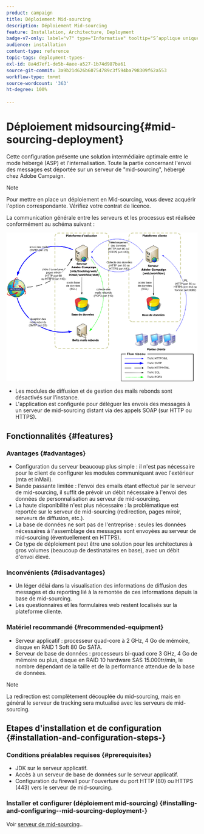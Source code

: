 ```yaml
---
product: campaign
title: Déploiement Mid-sourcing
description: Déploiement Mid-sourcing
feature: Installation, Architecture, Deployment
badge-v7-only: label="v7" type="Informative" tooltip="S’applique uniquement à Campaign Classic v7"
audience: installation
content-type: reference
topic-tags: deployment-types-
exl-id: 8a4d7ef1-de5b-4aee-a527-1b74d987ba61
source-git-commit: 3a9b21d626b60754789c3f594ba798309f62a553
workflow-type: tm+mt
source-wordcount: '363'
ht-degree: 100%

---
```


# Déploiement midsourcing{#mid-sourcing-deployment}



Cette configuration présente une solution intermédiaire optimale entre le mode hébergé (ASP) et l&#39;internalisation. Toute la partie concernant l&#39;envoi des messages est déportée sur un serveur de &quot;mid-sourcing&quot;, hébergé chez Adobe Campaign.

>[!NOTE]
>
>Pour mettre en place un déploiement en Mid-sourcing, vous devez acquérir l&#39;option correspondante. Vérifiez votre contrat de licence.

La communication générale entre les serveurs et les processus est réalisée conformément au schéma suivant :

![](assets/s_ncs_install_midsourcing.png)

* Les modules de diffusion et de gestion des mails rebonds sont désactivés sur l&#39;instance.
* L&#39;application est configurée pour déléguer les envois des messages à un serveur de mid-sourcing distant via des appels SOAP (sur HTTP ou HTTPS).

## Fonctionnalités {#features}

### Avantages {#advantages}

* Configuration du serveur beaucoup plus simple : il n&#39;est pas nécessaire pour le client de configurer les modules communiquant avec l&#39;extérieur (mta et inMail).
* Bande passante limitée : l&#39;envoi des emails étant effectué par le serveur de mid-sourcing, il suffit de prévoir un débit nécessaire à l&#39;envoi des données de personnalisation au serveur de mid-sourcing.
* La haute disponibilité n&#39;est plus nécessaire : la problématique est reportée sur le serveur de mid-sourcing (redirection, pages miroir, serveurs de diffusion, etc.).
* La base de données ne sort pas de l&#39;entreprise : seules les données nécessaires à l&#39;assemblage des messages sont envoyées au serveur de mid-sourcing (éventuellement en HTTPS).
* Ce type de déploiement peut être une solution pour les architectures à gros volumes (beaucoup de destinataires en base), avec un débit d&#39;envoi élevé.

### Inconvénients {#disadvantages}

* Un léger délai dans la visualisation des informations de diffusion des messages et du reporting lié à la remontée de ces informations depuis la base de mid-sourcing.
* Les questionnaires et les formulaires web restent localisés sur la plateforme cliente.

### Matériel recommandé {#recommended-equipment}

* Serveur applicatif : processeur quad-core à 2 GHz, 4 Go de mémoire, disque en RAID 1 Soft 80 Go SATA.
* Serveur de base de données : processeurs bi-quad core 3 GHz, 4 Go de mémoire ou plus, disque en RAID 10 hardware SAS 15.000tr/min, le nombre dépendant de la taille et de la performance attendue de la base de données.

>[!NOTE]
>
>La redirection est complètement découplée du mid-sourcing, mais en général le serveur de tracking sera mutualisé avec les serveurs de mid-sourcing.

## Etapes d&#39;installation et de configuration {#installation-and-configuration-steps-}

### Conditions préalables requises {#prerequisites}

* JDK sur le serveur applicatif.
* Accès à un serveur de base de données sur le serveur applicatif.
* Configuration du firewall pour l&#39;ouverture du port HTTP (80) ou HTTPS (443) vers le serveur de mid-sourcing.

### Installer et configurer (déploiement mid-sourcing) {#installing-and-configuring--mid-sourcing-deployment-}

Voir [serveur de mid-sourcing](../../installation/using/mid-sourcing-server.md)..
